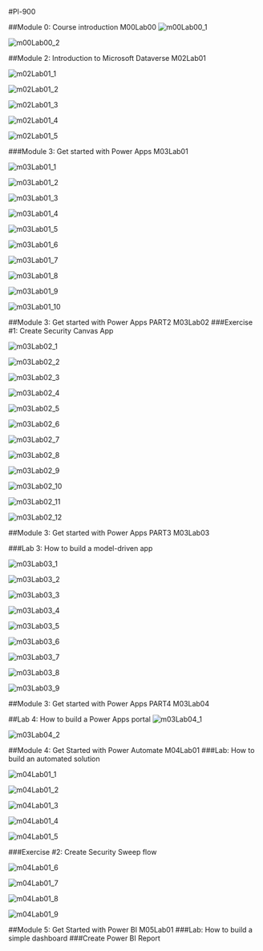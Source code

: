 #Pl-900

##Module 0: Course introduction M00Lab00
![m00Lab00_1](Evidencia/m00Lab00_1.PNG)

![m00Lab00_2](Evidencia/m00Lab00_2.PNG)

##Module 2: Introduction to Microsoft Dataverse M02Lab01

![m02Lab01_1](Evidencia/m02Lab01_1.PNG)

![m02Lab01_2](Evidencia/m02Lab01_2.PNG)

![m02Lab01_3](Evidencia/m02Lab01_3.PNG)

![m02Lab01_4](Evidencia/m02Lab01_4.PNG)

![m02Lab01_5](Evidencia/m02Lab01_5.PNG)

###Module 3: Get started with Power Apps M03Lab01

![m03Lab01_1](Evidencia/m03Lab01_1.PNG)

![m03Lab01_2](Evidencia/m03Lab01_2.PNG)

![m03Lab01_3](Evidencia/m03Lab01_3.PNG)

![m03Lab01_4](Evidencia/m03Lab01_4.PNG)

![m03Lab01_5](Evidencia/m03Lab01_5.PNG)

![m03Lab01_6](Evidencia/m03Lab01_6.PNG)

![m03Lab01_7](Evidencia/m03Lab01_7.PNG)

![m03Lab01_8](Evidencia/m03Lab01_8.PNG)

![m03Lab01_9](Evidencia/m03Lab01_9.PNG)

![m03Lab01_10](Evidencia/m03Lab01_10.PNG)

##Module 3: Get started with Power Apps PART2 M03Lab02
###Exercise #1: Create Security Canvas App

![m03Lab02_1](Evidencia/m03Lab02_1.PNG)

![m03Lab02_2](Evidencia/m03Lab02_2.PNG)

![m03Lab02_3](Evidencia/m03Lab02_3.PNG)

![m03Lab02_4](Evidencia/m03Lab02_4.PNG)

![m03Lab02_5](Evidencia/m03Lab02_5.PNG)

![m03Lab02_6](Evidencia/m03Lab02_6.PNG)

![m03Lab02_7](Evidencia/m03Lab02_7.PNG)

![m03Lab02_8](Evidencia/m03Lab02_8.PNG)

![m03Lab02_9](Evidencia/m03Lab02_9.PNG)

![m03Lab02_10](Evidencia/m03Lab02_10.PNG)

![m03Lab02_11](Evidencia/m03Lab02_11.PNG)

![m03Lab02_12](Evidencia/m03Lab02_12.PNG)

##Module 3: Get started with Power Apps PART3 M03Lab03

###Lab 3: How to build a model-driven app

![m03Lab03_1](Evidencia/m03Lab03_1.PNG)

![m03Lab03_2](Evidencia/m03Lab03_2.PNG)

![m03Lab03_3](Evidencia/m03Lab03_3.PNG)

![m03Lab03_4](Evidencia/m03Lab03_4.PNG)

![m03Lab03_5](Evidencia/m03Lab03_5.PNG)

![m03Lab03_6](Evidencia/m03Lab03_6.PNG)

![m03Lab03_7](Evidencia/m03Lab03_7.PNG)

![m03Lab03_8](Evidencia/m03Lab03_8.PNG)

![m03Lab03_9](Evidencia/m03Lab03_9.PNG)

##Module 3: Get started with Power Apps PART4 M03Lab04

##Lab 4: How to build a Power Apps portal
![m03Lab04_1](Evidencia/m03Lab04_1.PNG)

![m03Lab04_2](Evidencia/m03Lab04_2.PNG)

##Module 4: Get Started with Power Automate M04Lab01
###Lab: How to build an automated solution

![m04Lab01_1](Evidencia/m04Lab01_1.PNG)

![m04Lab01_2](Evidencia/m04Lab01_2.PNG)

![m04Lab01_3](Evidencia/m04Lab01_3.PNG)

![m04Lab01_4](Evidencia/m04Lab01_4.PNG)

![m04Lab01_5](Evidencia/m04Lab01_5.PNG)

###Exercise #2: Create Security Sweep flow

![m04Lab01_6](Evidencia/m04Lab01_6.PNG)

![m04Lab01_7](Evidencia/m04Lab01_7.PNG)

![m04Lab01_8](Evidencia/m04Lab01_8.PNG)

![m04Lab01_9](Evidencia/m04Lab01_9.PNG)

##Module 5: Get Started with Power BI M05Lab01
###Lab: How to build a simple dashboard
###Create Power BI Report
